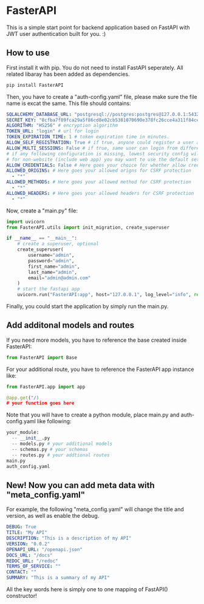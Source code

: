 # FasterAPI

This is a simple start point for backend application based on FastAPI with JWT user authentication built for you. :)

## How to use

First install it with pip. You do not need to install FastAPI seperately. All related libaray has been added as dependencies.

```bash
pip install FasterAPI
```

Then, you have to create a "auth-config.yaml" file, please make sure the file name is excat the same. This file should contains:

```yaml
SQLALCHEMY_DATABASE_URL: "postgresql://postgres:postgres@127.0.0.1:5432/postgres" # url to your postgresql
SECRET_KEY: "8cfba7f89fca29a5f86cd8e02cb5381070690e378fc26cce4a311f84ce93672a" # create with openssl rand -hex 32
ALGORITHM: "HS256" # encryption algorithm
TOKEN_URL: "login" # url for login
TOKEN_EXPIRATION_TIME: 1 # token expiration time in minutes.
ALLOW_SELF_REGISTRATION: True # if true, anyone could register a user account. Otherwise, only superuser could.
ALLOW_MULTI_SESSIONS: False # if true, same user can login from different client. Otherwise, only one client is allowed.
# if any following configuration is missing, lowest security config will used for faster development!
# for non-website (include web app) you may want to use the default settings so your request won't be blocked.
ALLOW_CREDENTIALS: False # Here goes your choice for whether allow credential for CSRF protection
ALLOWED_ORIGINS: # Here goes your allowed origns for CSRF protection
  - "*"
ALLOWED_METHODS: # Here goes your allowed method for CSRF protection
  - "*"
ALLOWED_HEADERS: # Here goes your allowed headers for CSRF protection
  - "*"
```

Now, create a "main.py" file:

```python
import uvicorn
from FasterAPI.utils import init_migration, create_superuser

if __name__ == "__main__":
    # create a superuser, optional
    create_superuser(
        username="admin",
        password="admin",
        first_name="admin",
        last_name="admin",
        email="admin@admin.com"
    )
    # start the fastapi app
    uvicorn.run("FasterAPI:app", host="127.0.0.1", log_level="info", reload=True)
```

Finally, you could start the application by simply run the main.py.

## Add additonal models and routes

If you need more models, you have to reference the base created inside FasterAPI:

```python
from FasterAPI import Base
```

For your additional route, you have to reference the FasterAPI app instance like:

```python
from FasterAPI.app import app

@app.get("/)
# your function goes here
```

Note that you will have to create a python module, place main.py and auth-config.yaml like following:

```python
your_module:
  -- __init__.py
  -- models.py # your additional models
  -- schemas.py # your schemas
  -- routes.py # your addtional routes
main.py
auth_config.yaml
```

## New! Now you can add meta data with "meta_config.yaml"

For example, the following "meta_config.yaml" will change the title and version, as well as enable the debug.

```yaml
DEBUG: True
TITLE: "My API"
DESCRIPTION: "This is a description of my API"
VERSION: "0.0.2"
OPENAPI_URL: "/openapi.json"
DOCS_URL: "/docs"
REDOC_URL: "/redoc"
TERMS_OF_SERVICE: ""
CONTACT: ""
SUMMARY: "This is a summary of my API"
```

All the key words here is simply one to one mapping of FastAPI() constructor!
